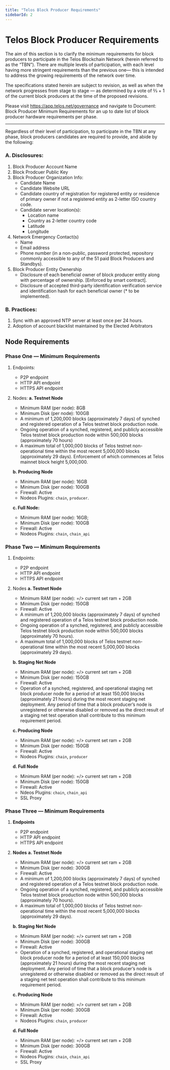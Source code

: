 ```yaml
---
title: "Telos Block Producer Requirements"
sidebarId: 2
---
```


# Telos Block Producer Requirements

The aim of this section is to clarify the minimum requirements for block producers to participate in the Telos Blockchain Network (herein referred to as the “TBN”). There are multiple levels of participation, with each level having more stringent requirements than the previous one— this is intended to address the growing requirements of the network over time.

The specifications stated herein are subject to revision, as well as when the network progresses from stage to stage — as determined by a vote of ⅔ + 1 of the current block producers at the time of the proposed revisions.

Please visit https://app.telos.net/governance and navigate to Document: Block Producer Minimum Requirements for an up to date list of block producer hardware requirements per phase.

----                                          ------           

Regardless of their level of participation, to participate in the TBN at any phase, block producers candidates are required to provide, and abide by the following:

### A. Disclosures:

1. Block Producer Account Name
2. Block Prodcuer Public Key
3. Block Producer Organization Info: 
   - Candidate Name 
   - Candidate Website URL
   - Candidate country of registration for registered entity or residence of primary owner if not a registered entity as 2-letter ISO country code.
   - Candidate server location(s):
     - Location name
     - Country as 2-letter country code
     - Latitude
     - Longitude 
4.  Network Emergency Contact(s)
    - Name
    - Email address
    - Phone number (in a non-public, password protected, repository commonly accessible to any of the 51 paid Block Producers and Standbys).
5. Block Producer Entity Ownership
   - Disclosure of each beneficial owner of block producer entity along with percentage of ownership. [Enforced by smart contract].
   - Disclosure of accepted third-party identification verification service and identification hash for each beneficial owner (* to be implemented).

### B. Practices: 
1. Sync with an approved NTP server at least once per 24 hours.
2. Adoption of account blacklist maintained by the Elected Arbitrators

## Node Requirements
### Phase One — Minimum Requirements
1. Endpoints:
   - P2P endpoint
   - HTTP API endpoint
   - HTTPS API endpoint
2. Nodes:
    **a. Testnet Node**
    - Minimum RAM (per node): 8GB
    - Minimum Disk (per node): 100GB
    - A minimum of 1,200,000 blocks (approximately 7 days) of synched and registered operation of a Telos testnet block production node.
    - Ongoing operation of a synched, registered, and publicly accessible Telos testnet block production node within 500,000 blocks (approximately 70 hours)
    - A maximum total of 1,000,000 blocks of Telos testnet non-operational time within the most recent 5,000,000 blocks (approximately 29 days). Enforcement of which commences at Telos mainnet block height 5,000,000.
   
   **b. Producing Node**
   - Minimum RAM (per node): 16GB
   - Minimum Disk (per node): 100GB
   - Firewall: Active
   - Nodeos Plugins: `chain`, `producer`.
    
    **c. Full Node:**
    - Minimum RAM (per node): 16GB;
    - Minimum Disk (per node): 100GB
    - Firewall: Active
    - Nodeos Plugins: `chain`, `chain_api`


### Phase Two — Minimum Requirements
1. Endpoints:
   - P2P endpoint
   - HTTP API endpoint
   - HTTPS API endpoint
2. Nodes
    **a. Testnet Node**
    - Minimum RAM (per node): =/> current set ram + 2GB
    - Minimum Disk (per node): 150GB
    - Firewall: Active
    - A minimum of 1,200,000 blocks (approximately 7 days) of synched and registered operation of a Telos testnet block production node.
    - Ongoing operation of a synched, registered, and publicly accessible Telos testnet block production node within 500,000 blocks (approximately 70 hours).
    - A maximum total of 1,000,000 blocks of Telos testnet non-operational time within the most recent 5,000,000 blocks (approximately 29 days).
   
   **b. Staging Net Node**
   - Minimum RAM (per node): =/> current set ram + 2GB
   - Minimum Disk (per node): 150GB
   - Firewall: Active
   - Operation of a synched, registered, and operational staging net block producer node for a period of at least 150,000 blocks (approximately 21 hours) during the most recent staging net deployment. Any period of time that a block producer’s node is unregistered or otherwise disabled or removed as the direct result of a staging net test operation shall contribute to this minimum requirement period.
    
    **c. Producing Node**
    - Minimum RAM (per node): =/> current set ram + 2GB
    - Minimum Disk (per node): 150GB
    - Firewall: Active
    - Nodeos Plugins: `chain`, `producer`
    
    **d. Full Node**
    - Minimum RAM (per node): =/> current set ram + 2GB
    - Minimum Disk (per node): 150GB
    - Firewall: Active
    - Ndeos Plugins: `chain`, `chain_api`
    - SSL Proxy


### Phase Three — Minimum Requirements

1. **Endpoints**
   - P2P endpoint
   - HTTP API endpoint
   - HTTPS API endpoint
2. **Nodes**
    **a. Testnet Node**
    - Minimum RAM (per node): =/> current set ram + 2GB
    - Minimum Disk (per node): 300GB
    - Firewall: Active
    - A minimum of 1,200,000 blocks (approximately 7 days) of synched and registered operation of a Telos testnet block production node.
    - Ongoing operation of a synched, registered, and publicly accessible Telos testnet block production node within 500,000 blocks (approximately 70 hours).
    - A maximum total of 1,000,000 blocks of Telos testnet non-operational time within the most recent 5,000,000 blocks (approximately 29 days).
    
    **b. Staging Net Node**
    - Minimum RAM (per node): =/> current set ram + 2GB
    - Minimum Disk (per node): 300GB
    - Firewall: Active
    - Operation of a synched, registered, and operational staging net block producer node for a period of at least 150,000 blocks (approximately 21 hours) during the most recent staging net deployment. Any period of time that a block producer’s node is unregistered or otherwise disabled or removed as the direct result of a staging net test operation shall contribute to this minimum requirement period.
    
    **c. Producing Node**
    - Minimum RAM (per node): =/> current set ram + 2GB
    - Minimum Disk (per node): 300GB
    - Firewall: Active
    - Nodeos Plugins: `chain`, `producer`
    
    **d. Full Node**
    - Minimum RAM (per node): =/> current set ram + 2GB
    - Minimum Disk (per node): 300GB
    - Firewall: Active
    - Nodeos Plugins: `chain`, `chain_api`
    - SSL Proxy


